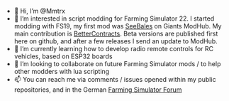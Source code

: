 - 👋 Hi, I’m @Mmtrx
- 👀 I’m interested in script modding for Farming Simulator 22. I started modding with FS19, my first mod was [SeeBales](https://farming-simulator.com/mod.php?lang=en&country=us&mod_id=142151&title=fs2019) on Giants ModHub. My main contribution is [BetterContracts](https://github.com/Mmtrx/FS22_BetterContracts). Beta versions are published first here on github, and after a few releases I send an update to ModHub.
- 🌱 I’m currently learning how to develop radio remote controls for RC vehicles, based on ESP32 boards
- 💞️ I’m looking to collaborate on future Farming Simulator mods / to help other modders with lua scripting
- 📫 You can reach me via comments / issues opened within my public repositories, and in the German [Farming Simulator Forum](https://forum.giants-software.com/index.php)

<!---
Mmtrx/Mmtrx is a ✨ special ✨ repository because its `README.md` (this file) appears on your GitHub profile.
You can click the Preview link to take a look at your changes.
--->
